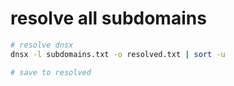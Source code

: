 # resolve all subdomains

```sh
# resolve dnsx
dnsx -l subdomains.txt -o resolved.txt | sort -u

# save to resolved